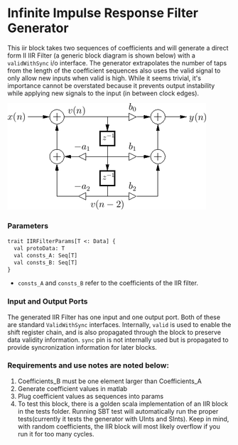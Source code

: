 # Infinite Impulse Response Filter Generator
This iir block takes two sequences of coefficients and will generate a direct form II IIR Filter (a generic block diagram is shown below) with a `validWithSync` i/o interface. The generator extrapolates the number of taps from the length of the coefficient sequences also uses the valid signal to only allow new inputs when valid is high. While it seems trivial, it's importance cannot be overstated because it prevents output instability while applying new signals to the input (in between clock edges). 

![blockDiagram](images/iirFilterForm2.png)

### Parameters

```
trait IIRFilterParams[T <: Data] {
  val protoData: T
  val consts_A: Seq[T]
  val consts_B: Seq[T]
}
```

* `consts_A` and `consts_B` refer to the coefficients of the IIR filter.

### Input and Output Ports

The generated IIR Filter has one input and one output port. Both of these are standard `ValidWithSync` interfaces. Internally, `valid` is used to enable the shift register chain, and is also propagated through the block to preserve data validity information. `sync` pin is not internally used but is propagated to provide syncronization information for later blocks.

### Requirements and use notes are noted below:
1) Coefficients_B must be one element larger than Coefficients_A
2) Generate coefficient values in matlab
3) Plug coefficient values as sequences into params
4) To test this block, there is a golden scala implementation of an IIR block in the tests folder. Running SBT test will automatically run the proper tests(currently it tests the generator with UInts and SInts). Keep in mind, with random coefficients, the IIR block will most likely overflow if you run it for too many cycles.
